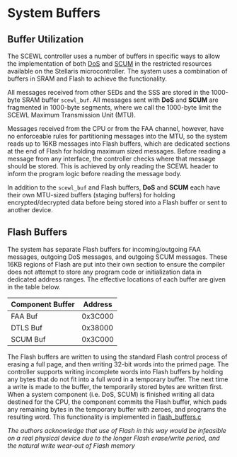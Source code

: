 # System Buffers

## Buffer Utilization

The SCEWL controller uses a number of buffers in specific ways to allow the
implementation of both [DoS](dtls.md) and [SCUM](docs/scum.md) in the restricted
resources available on the Stellaris microcontroller. The system uses a
combination of buffers in SRAM and Flash to achieve the functionality.

All messages received from other SEDs and the SSS are stored in the 1000-byte
SRAM buffer `scewl_buf`. All messages sent with **DoS** and **SCUM** are
fragmented in 1000-byte segments, where we call the 1000-byte limit the SCEWL
Maximum Transmission Unit (MTU).

Messages received from the CPU or from the FAA channel, however, have no
enforceable rules for partitioning messages into the MTU, so the system reads
up to 16KB messages into Flash buffers, which are dedicated sections at the end
of Flash for holding maximum sized messages. Before reading a message from any
interface, the controller checks where that message should be stored. This is
achieved by only reading the SCEWL header to inform the program logic before
reading the message body.

In addition to the `scewl_buf` and Flash buffers, **DoS** and **SCUM** each have
their own MTU-sized buffers (staging buffers) for holding 
encrypted/decrypted data before being stored into a Flash buffer or sent to
another device.

## Flash Buffers

The system has separate Flash buffers for incoming/outgoing FAA messages,
outgoing DoS messages, and outgoing SCUM messages. These 16KB regions of Flash
are put into their own section to ensure the compiler does not attempt to store
any program code or initialization data in dedicated address ranges. The
effective locations of each buffer are given in the table below.

| Component Buffer | Address |
|------------------|---------|
| FAA Buf          | 0x3C000 |
| DTLS Buf         | 0x38000 |
| SCUM Buf         | 0x3C000 |

The Flash buffers are written to using the standard Flash control process of
erasing a full page, and then writing 32-bit words into the primed page. The
controller supports writing incomplete words into Flash buffers by holding any
bytes that do not fit into a full word in a temporary buffer. The next time a
write is made to the buffer, the temporarily stored bytes are written first.
When a system component (i.e. DoS, SCUM) is finished writing all data destined
for the CPU, the component commits the Flash buffer, which pads any remaining
bytes in the temporary buffer with zeroes, and programs the resulting word. This
functionality is implemented in [flash_buffers.c](../controller/flash_buffers.c)

*The authors acknowledge that use of Flash in this way would be infeasible on a
real physical device due to the longer Flash erase/write period, and the natural
write wear-out of Flash memory*